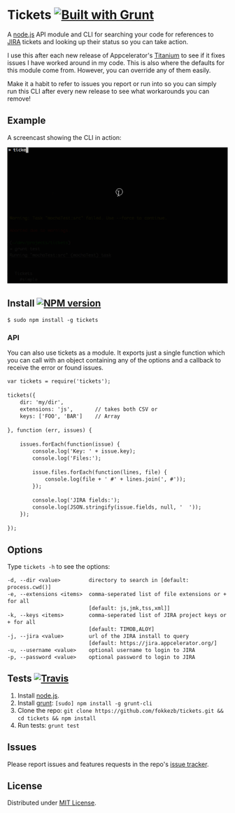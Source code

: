 # Tickets [![Built with Grunt](https://cdn.gruntjs.com/builtwith.png)](http://gruntjs.com/)

A [node.js](http://nodejs.org/) API module and CLI for searching your code for references to [JIRA](https://www.atlassian.com/software/jira) tickets and looking up their status so you can take action.

I use this after each new release of Appcelerator's [Titanium](http://www.appcelerator.com/titanium/) to see if it fixes issues I have worked around in my code. This is also where the defaults for this module come from. However, you can override any of them easily.

Make it a habit to refer to issues you report or run into so you can simply run this CLI after every new release to see what workarounds you can remove!

## Example

A screencast showing the CLI in action:

![Screencast](screencast.gif)


## Install [![NPM version](https://badge.fury.io/js/tickets.svg)](http://badge.fury.io/js/tickets)

```
$ sudo npm install -g tickets
```

### API

You can also use tickets as a module. It exports just a single function which you can call with an object containing any of the options and a callback to receive the error or found issues.

```
var tickets = require('tickets');

tickets({
	dir: 'my/dir',
	extensions: 'js',		// takes both CSV or
	keys: ['FOO', 'BAR']	// Array

}, function (err, issues) {
	
	issues.forEach(function(issue) {
		console.log('Key: ' + issue.key);
		console.log('Files:');
		
		issue.files.forEach(function(lines, file) {
			console.log(file + ' #' + lines.join(', #'));
		});

		console.log('JIRA fields:');
		console.log(JSON.stringify(issue.fields, null, '  '));
	});
	
});
```

## Options

Type `tickets -h` to see the options:

```
-d, --dir <value>         directory to search in [default: process.cwd()]
-e, --extensions <items>  comma-seperated list of file extensions or + for all
                          [default: js,jmk,tss,xml]]
-k, --keys <items>        comma-seperated list of JIRA project keys or + for all
                          [default: TIMOB,ALOY]
-j, --jira <value>        url of the JIRA install to query
                          [default: https://jira.appcelerator.org/]
-u, --username <value>    optional username to login to JIRA
-p, --password <value>    optional password to login to JIRA
```

## Tests [![Travis](http://img.shields.io/travis/FokkeZB/tickets.png)](https://travis-ci.org/FokkeZB/tickets)

1. Install [node.js](http://nodejs.org/).
2. Install [grunt](http://gruntjs.com/): `[sudo] npm install -g grunt-cli`
3. Clone the repo: `git clone https://github.com/fokkezb/tickets.git && cd tickets && npm install`
4. Run tests: `grunt test`

## Issues

Please report issues and features requests in the repo's [issue tracker](https://github.com/fokkezb/tickets/issues).

## License

Distributed under [MIT License](LICENSE).
